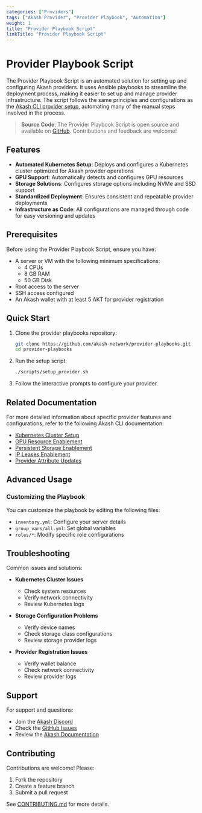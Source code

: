 ```yaml
---
categories: ["Providers"]
tags: ["Akash Provider", "Provider Playbook", "Automation"]
weight: 1
title: "Provider Playbook Script"
linkTitle: "Provider Playbook Script"
---
```


# Provider Playbook Script

The Provider Playbook Script is an automated solution for setting up and configuring Akash providers. It uses Ansible playbooks to streamline the deployment process, making it easier to set up and manage provider infrastructure. The script follows the same principles and configurations as the [Akash CLI provider setup](/docs/providers/build-a-cloud-provider/akash-cli/), automating many of the manual steps involved in the process.

> **Source Code**: The Provider Playbook Script is open source and available on [GitHub](https://github.com/akash-network/provider-playbooks). Contributions and feedback are welcome!

## Features

- **Automated Kubernetes Setup**: Deploys and configures a Kubernetes cluster optimized for Akash provider operations
- **GPU Support**: Automatically detects and configures GPU resources
- **Storage Solutions**: Configures storage options including NVMe and SSD support
- **Standardized Deployment**: Ensures consistent and repeatable provider deployments
- **Infrastructure as Code**: All configurations are managed through code for easy versioning and updates

## Prerequisites

Before using the Provider Playbook Script, ensure you have:

- A server or VM with the following minimum specifications:
  - 4 CPUs
  - 8 GB RAM
  - 50 GB Disk
- Root access to the server
- SSH access configured
- An Akash wallet with at least 5 AKT for provider registration

## Quick Start

1. Clone the provider playbooks repository:
   ```bash
   git clone https://github.com/akash-network/provider-playbooks.git
   cd provider-playbooks
   ```

2. Run the setup script:
   ```bash
   ./scripts/setup_provider.sh
   ```

3. Follow the interactive prompts to configure your provider.

## Related Documentation

For more detailed information about specific provider features and configurations, refer to the following Akash CLI documentation:

- [Kubernetes Cluster Setup](/docs/providers/build-a-cloud-provider/akash-cli/kubernetes-cluster-for-akash-providers/)
- [GPU Resource Enablement](/docs/providers/build-a-cloud-provider/akash-cli/gpu-resource-enablement/)
- [Persistent Storage Enablement](/docs/providers/build-a-cloud-provider/akash-cli/helm-based-provider-persistent-storage-enablement/)
- [IP Leases Enablement](/docs/providers/build-a-cloud-provider/akash-cli/ip-leases-provider-enablement/)
- [Provider Attribute Updates](/docs/providers/build-a-cloud-provider/akash-cli/akash-provider-attribute-updates/)

## Advanced Usage

### Customizing the Playbook

You can customize the playbook by editing the following files:

- `inventory.yml`: Configure your server details
- `group_vars/all.yml`: Set global variables
- `roles/*`: Modify specific role configurations

## Troubleshooting

Common issues and solutions:

- **Kubernetes Cluster Issues**
  - Check system resources
  - Verify network connectivity
  - Review Kubernetes logs

- **Storage Configuration Problems**
  - Verify device names
  - Check storage class configurations
  - Review storage provider logs

- **Provider Registration Issues**
  - Verify wallet balance
  - Check network connectivity
  - Review provider logs

## Support

For support and questions:

- Join the [Akash Discord](https://discord.gg/akash)
- Check the [GitHub Issues](https://github.com/akash-network/provider-playbooks/issues)
- Review the [Akash Documentation](https://docs.akash.network)

## Contributing

Contributions are welcome! Please:

1. Fork the repository
2. Create a feature branch
3. Submit a pull request

See [CONTRIBUTING.md](https://github.com/akash-network/provider-playbooks/blob/main/CONTRIBUTING.md) for more details. 
